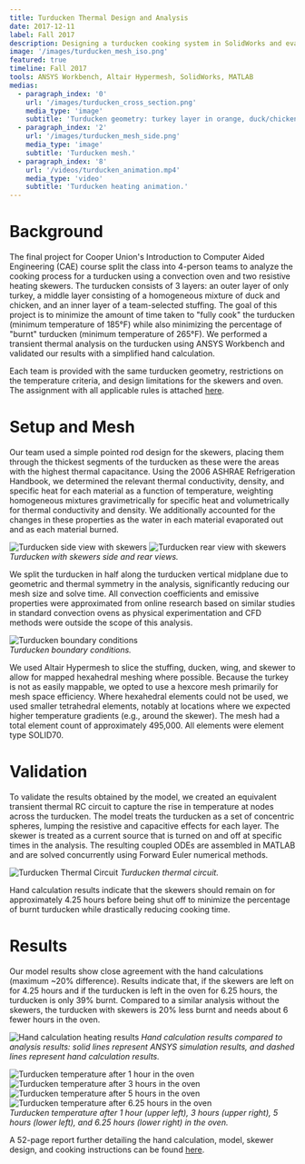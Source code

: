 ```yaml
---
title: Turducken Thermal Design and Analysis
date: 2017-12-11
label: Fall 2017
description: Designing a turducken cooking system in SolidWorks and evaluating its performance with a transient thermal analysis in ANSYS Workbench
image: '/images/turducken_mesh_iso.png'
featured: true
timeline: Fall 2017
tools: ANSYS Workbench, Altair Hypermesh, SolidWorks, MATLAB
medias:
  - paragraph_index: '0'
    url: '/images/turducken_cross_section.png'
    media_type: 'image'
    subtitle: 'Turducken geometry: turkey layer in orange, duck/chicken layer in gray, and stuffing layer in blue.'
  - paragraph_index: '2'
    url: '/images/turducken_mesh_side.png'
    media_type: 'image'
    subtitle: 'Turducken mesh.'
  - paragraph_index: '8'
    url: '/videos/turducken_animation.mp4'
    media_type: 'video'
    subtitle: 'Turducken heating animation.'
---
```

# Background

The final project for Cooper Union's Introduction to Computer Aided Engineering (CAE) course split the class into 4-person teams to analyze the cooking process for a turducken using a convection oven and two resistive heating skewers. The turducken consists of 3 layers: an outer layer of only turkey, a middle layer consisting of a homogeneous mixture of duck and chicken, and an inner layer of a team-selected stuffing. The goal of this project is to minimize the amount of time taken to "fully cook" the turducken (minimum temperature of 185°F) while also minimizing the percentage of "burnt" turducken (minimum temperature of 265°F). We performed a transient thermal analysis on the turducken using ANSYS Workbench and validated our results with a simplified hand calculation.

Each team is provided with the same turducken geometry, restrictions on the temperature criteria, and design limitations for the skewers and oven. The assignment with all applicable rules is attached <a href="{{ '/pdfs/ME408_Final_Fall_2017.pdf' | relative_url }}" target="_blank">here</a>.

# Setup and Mesh

Our team used a simple pointed rod design for the skewers, placing them through the thickest segments of the turducken as these were the areas with the highest thermal capacitance. Using the 2006 ASHRAE Refrigeration Handbook, we determined the relevant thermal conductivity, density, and specific heat for each material as a function of temperature, weighting homogeneous mixtures gravimetrically for specific heat and volumetrically for thermal conductivity and density. We additionally accounted for the changes in these properties as the water in each material evaporated out and as each material burned.

<div class="gallery-box">
  <div class="gallery_two">
    <img src="/images/turducken_side.png" loading="lazy" alt="Turducken side view with skewers">
    <img src="/images/turducken_rear.png" loading="lazy" alt="Turducken rear view with skewers">
  </div>
  <em>Turducken with skewers side and rear views.</em>
</div>

We split the turducken in half along the turducken vertical midplane due to geometric and thermal symmetry in the analysis, significantly reducing our mesh size and solve time. All convection coefficients and emissive properties were approximated from online research based on similar studies in standard convection ovens as physical experimentation and CFD methods were outside the scope of this analysis.

<div class="gallery-box">
  <div class="gallery_two">
    <img src="/images/turducken_bcs.png" loading="lazy" alt="Turducken boundary conditions">
  </div>
  <em>Turducken boundary conditions.</em>
</div>

We used Altair Hypermesh to slice the stuffing, ducken, wing, and skewer to allow for mapped hexahedral meshing where possible. Because the turkey is not as easily mappable, we opted to use a hexcore mesh primarily for mesh space efficiency. Where hexahedral elements could not be used, we used smaller tetrahedral elements, notably at locations where we expected higher temperature gradients (e.g., around the skewer). The mesh had a total element count of approximately 495,000. All elements were element type SOLID70.

# Validation

To validate the results obtained by the model, we created an equivalent transient thermal RC circuit to capture the rise in temperature at nodes across the turducken. The model treats the turducken as a set of concentric spheres, lumping the resistive and capacitive effects for each layer. The skewer is treated as a current source that is turned on and off at specific times in the analysis. The resulting coupled ODEs are assembled in MATLAB and are solved concurrently using Forward Euler numerical methods.

![Turducken Thermal Circuit](/images/turducken_thermal_circuit.png)
*Turducken thermal circuit.*

Hand calculation results indicate that the skewers should remain on for approximately 4.25 hours before being shut off to minimize the percentage of burnt turducken while drastically reducing cooking time.

# Results

Our model results show close agreement with the hand calculations (maximum ~20% difference). Results indicate that, if the skewers are left on for 4.25 hours and if the turducken is left in the oven for 6.25 hours, the turducken is only 39% burnt. Compared to a similar analysis without the skewers, the turducken with skewers is 20% less burnt and needs about 6 fewer hours in the oven.

![Hand calculation heating results](/images/turducken_hand_calc_and_analysis.png)
*Hand calculation results compared to analysis results: solid lines represent ANSYS simulation results, and dashed lines represent hand calculation results.*

<div class="gallery-box">
  <div class="gallery_two">
    <img src="/images/turducken_hour1.png" loading="lazy" alt="Turducken temperature after 1 hour in the oven">
    <img src="/images/turducken_hour3.png" loading="lazy" alt="Turducken temperature after 3 hours in the oven">
    <img src="/images/turducken_hour5.png" loading="lazy" alt="Turducken temperature after 5 hours in the oven">
    <img src="/images/turducken_hour6.png" loading="lazy" alt="Turducken temperature after 6.25 hours in the oven">
  </div>
  <em>Turducken temperature after 1 hour (upper left), 3 hours (upper right), 5 hours (lower left), and 6.25 hours (lower right) in the oven.</em>
</div>

A 52-page report further detailing the hand calculation, model, skewer design, and cooking instructions can be found <a href="{{ '/pdfs/ME408_Final_Report.pdf' | relative_url }}" target="_blank">here</a>.

